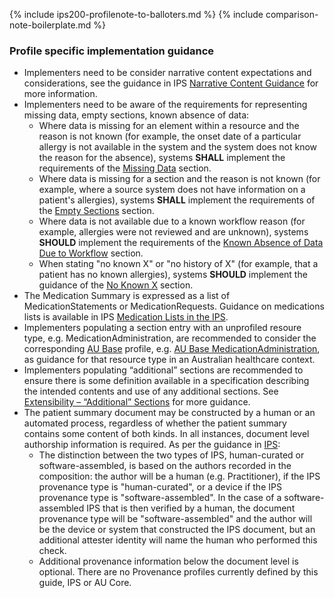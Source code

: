 {% include ips200-profilenote-to-balloters.md %}
{% include comparison-note-boilerplate.md %}

### Profile specific implementation guidance
- Implementers need to be consider narrative content expectations and considerations, see the guidance in IPS [Narrative Content Guidance](https://build.fhir.org/ig/HL7/fhir-ips/Design-Conventions.html#narrative-content-guidance) for more information.
- Implementers need to be aware of the requirements for representing missing data, empty sections, known absence of data:
   - Where data is missing for an element within a resource and the reason is not known (for example, the onset date of a particular allergy is not available in the system and the system does not know the reason for the absence), systems **SHALL** implement the requirements of the [Missing Data](general-requirements.html#missing-data) section.
   - Where data is missing for a section and the reason is not known (for example, where a source system does not have information on a patient's allergies), systems **SHALL** implement the requirements of the [Empty Sections](general-requirements.html#empty-sections) section.
   - Where data is not available due to a known workflow reason (for example, allergies were not reviewed and are unknown), systems **SHOULD** implement the requirements of the [Known Absence of Data Due to Workflow](general-requirements.html#known-absence-of-data-due-to-workflow) section.
   - When stating "no known X" or "no history of X" (for example, that a patient has no known allergies), systems **SHOULD** implement the guidance of the [No Known X](general-requirements.html#no-known-x) section.
- The Medication Summary is expressed as a list of MedicationStatements or MedicationRequests. Guidance on medications lists is available in IPS [Medication Lists in the IPS](https://build.fhir.org/ig/HL7/fhir-ips/Design-Conventions.html#medication-lists-in-the-ips).
- Implementers populating a section entry with an unprofiled resoure type, e.g. MedicationAdministration, are recommended to consider the corresponding [AU Base](https://build.fhir.org/ig/hl7au/au-fhir-base/) profile, e.g. [AU Base MedicationAdministration](https://build.fhir.org/ig/hl7au/au-fhir-base/StructureDefinition-au-medicationadministration.html), as guidance for that resource type in an Australian healthcare context.
- Implementers populating “additional” sections are recommended to ensure there is some definition available in a specification describing the intended contents and use of any additional sections. See [Extensibility – “Additional” Sections](general-guidance.html#extensibility--additional-sections) for more guidance.
- The patient summary document may be constructed by a human or an automated process, regardless of whether the patient summary contains some content of both kinds. In all instances, document level authorship information is required. As per the guidance in [IPS](https://build.fhir.org/ig/HL7/fhir-ips/Design-Conventions.html#provenance):
   - The distinction between the two types of IPS, human-curated or software-assembled, is based on the authors recorded in the composition: the author will be a human (e.g. Practitioner), if the IPS provenance type is "human-curated", or a device if the IPS provenance type is "software-assembled". In the case of a software-assembled IPS that is then verified by a human, the document provenance type will be "software-assembled" and the author will be the device or system that constructed the IPS document, but an additional attester identity will name the human who performed this check.
   - Additional provenance information below the document level is optional. There are no Provenance profiles currently defined by this guide, IPS or AU Core.



